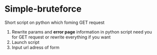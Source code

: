 # Simple-bruteforce
Short script on python which foming GET request
<ol><li>Rewrite params and <b>error page</b> information in python script need you for GET request or rewrite everything if you want</li>
<li>Launch script</li>
<li>Input url adress of form</li></ol>
